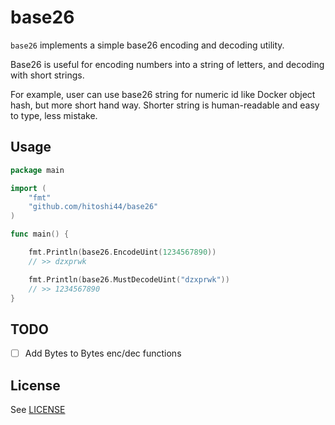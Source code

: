# base26

`base26` implements a simple base26 encoding and decoding utility.

Base26 is useful for encoding numbers into a string of letters, and decoding with short strings.

For example, user can use base26 string for numeric id like Docker object hash, but more short hand way. Shorter string is human-readable and easy to type, less mistake.

## Usage

```go
package main

import (
    "fmt"
    "github.com/hitoshi44/base26"
)

func main() {

	fmt.Println(base26.EncodeUint(1234567890))
    // >> dzxprwk

	fmt.Println(base26.MustDecodeUint("dzxprwk"))
    // >> 1234567890
}
```

## TODO

- [ ] Add Bytes to Bytes enc/dec functions

## License

See [LICENSE](./LICENSE)
